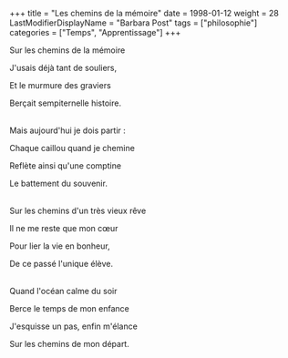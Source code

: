 +++
title = "Les chemins de la mémoire"
date = 1998-01-12
weight = 28
LastModifierDisplayName = "Barbara Post"
tags = ["philosophie"]
categories = ["Temps", "Apprentissage"]
+++

Sur les chemins de la mémoire

J'usais déjà tant de souliers,

Et le murmure des graviers

Berçait sempiternelle histoire.

 \
Mais aujourd'hui je dois partir :

Chaque caillou quand je chemine

Reflète ainsi qu'une comptine

Le battement du souvenir.

 \
Sur les chemins d'un très vieux rêve

Il ne me reste que mon cœur

Pour lier la vie en bonheur,

De ce passé l'unique élève.

 \
Quand l'océan calme du soir

Berce le temps de mon enfance

J'esquisse un pas, enfin m'élance

Sur les chemins de mon départ.
